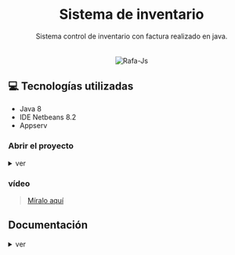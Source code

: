 <h1 align="center"> Sistema de inventario </h1>

<p align="center"> Sistema control de inventario con factura realizado en java.</p>

<div align="center" style="display: inline_block"><br>
<img align="center" alt="Rafa-Js" height="70" width="70" src="https://cdn.jsdelivr.net/gh/devicons/devicon/icons/java/java-original.svg" />
</div>

## 💻 Tecnologías utilizadas
- Java 8
- IDE Netbeans 8.2
- Appserv   


### Abrir el proyecto
<details>

<summary>ver</summary>

### Primer paso

Debes de extraer el archivo adjunto del proyecto, como recomendación ubicalo en una ruta específica donde sea fácil encontrarlo y seguido de eso hacer una copia del proyecto ya que si por motivos tienes un error podrás restaurarlo nuevamente.
![IMG_20221014_170820](https://user-images.githubusercontent.com/86094668/195960581-44dc2cc2-6823-4b3d-8bd5-a4d47aa2b873.jpg)
![IMG_20221014_170852](https://user-images.githubusercontent.com/86094668/195961174-d985dfdb-586d-44a5-b0d9-3d1e481b482f.jpg)

### Segundo paso

Abre tu IDE y dirigite a la opción `open project` para abrir el proyecto.

![IMG_20221014_170941](https://user-images.githubusercontent.com/86094668/195961258-e4e60fb5-bece-4779-b40c-cad009760469.jpg)

![IMG_20221014_171012](https://user-images.githubusercontent.com/86094668/195961410-043e1f94-682c-485f-af8f-bb749d29cc1f.jpg)


![IMG_20221014_171102](https://user-images.githubusercontent.com/86094668/195961549-6b72c62a-dccc-4229-9949-047b4cdfb6bb.jpg)

### Tercer paso

Una vez hayas abierto el proyecto, te aparecerá este pequeño panel dónde debes darle en `resolve problems`

![IMG_20221014_171129](https://user-images.githubusercontent.com/86094668/195961609-dced9cb4-5c58-4cb7-848d-243ce199697f.jpg)


Seguido de que le hayas dando en `resolve problems` te saldrá esta ventana donde te indica que tienes varias alertas. Estás alertas se tratan de que debes cargar las librerias. 

![IMG_20221014_171150](https://user-images.githubusercontent.com/86094668/195961954-30c19930-b2f1-4a17-b095-3b9df854bbca.jpg)
</details>

### vídeo

> [Míralo aquí](https://youtu.be/8AQHI-jKS54)


## Documentación

<details>

<summary>ver</summary>


<h2 align="center">Inicio de sesión</h2>

> __Note__
> **Acceder a la aplicación**
- **Para usuario admin**
> - usuario: señorjak
> - contraseña: 2022
- **Para usuario invitado**
> - usuario: suscriptor
> - contraseña: 1234


 Cada `usuario` tendrá un máximo de 3 `intentos` al iniciar sesión, si agota todo los intentos la aplicación procederá a cerrarse.

![IMG-20220906-WA0008.jpg](assets/IMG-20220906-WA0008.jpg)

<h2 align="center"> Registro de actividad</h2>

 Este apartado se puede evidenciar la cantidad de `clientes` que existen, la cantidad de `productos` que se hayan disponible y las `ventas` que han sido realizadas. Todo de una manera visual, nada se podra modificar aquí directamente.

![IMG-20220906-WA0009.jpg](assets/IMG-20220906-WA0009.jpg)

<h2 align="center"> Apartado de clientes</h2>

 En este apartado puedes hacer el registro de `nuevos clientes`, así con la disponibilidad de poder `modificarlos`, `eliminarlo` y `guardarlos.`

![IMG-20220906-WA0011.jpg](assets/IMG-20220906-WA0011.jpg)

<h2 align="center">Apartado de proveedores</h2>

 En este apartado puedes hacer el registro de los `proveedores`, así con la disponibilidad de poder `modificarlos`, `eliminarlo` y `guardarlos.`

![IMG-20220906-WA0012.jpg](assets/IMG-20220906-WA0012.jpg)

<h2 align="center">Apartado de productos</h2>

 En este apartado puedes hacer el registro de `nuevos productos`, así con la disponibilidad de poder `modificarlos`, `eliminarlo` y `guardarlos`.
También cuenta con un notificador que te indica cuando tienes productos `agotados` en tu stock, cuando el puntico se haya en verde quiere decir que hay productos completamente disponible, en caso de que no esté de color verde sabrás que tienes productos agotados.


![IMG-20220906-WA0013.jpg](assets/IMG-20220906-WA0013.jpg)

<h2 align="center"> Apartado de ventas</h2>

 En este apartado puedes realizar las `ventas`, se necesita ingresar el `nit o documento` del usuario para autocompletar los demás datos al igual que también se debe ingresar el `producto`, en este caso cada producto cuenta con un `código.` Una vez de haber completado estos requisitos se podrá realizar la venta que inmediatamente generará una `factura.`

![IMG-20220906-WA0014.jpg](assets/IMG-20220906-WA0014.jpg)

<h2 align="center">Factura o reporte de venta</h2>

 Cada venta realizada generará una `factura` o `reporte` de inmediato, aquí se puede observar los detalles de la venta que ha sido realizada, como la información del `cliente` y el `producto` al igual que nos muestra también que usuario fue el que realizó dicha `venta` y en qué fecha.

![IMG-20220906-WA0016.jpg](assets/IMG-20220906-WA0016.jpg)

<h2 align="center">Historial de ventas</h2>

 En este apartado se encuentran todas las ventas que fueron `realizadas`, aquí se puede visualizar mostradanos su reporte dándole `click` al botón `imprimir`, también cuenta así con la disponibilidad de poder `eliminar` la.

![IMG-20220906-WA0015.jpg](assets/IMG-20220906-WA0015.jpg)

<h2 align="center"> Ayuda</h2>

 En este apartado se encuentra una pequeña `información` de lo que puede ayudar al usuario en aclarar las dudas o problemas que tenga con el manejo de la aplicación.

![IMG-20220906-WA0017.jpg](assets/IMG-20220906-WA0017.jpg)

<h2 align="center"> Rol de usuario</h2>

 En el control de `usuario` podemos hacer el registro de usuarios nuevos administrandolos con el rol que nosotros le queramos dar. En este apartado solo puede acceder el `admin` o los que cumplan con ese rol, mientras que aquellos usuario que tienen el rol de `empleado` no pueden acceder a este apartado como también a otros que se hayan bloqueado con un candado.

> **Admin**

![IMG-20220906-WA0018.jpg](assets/IMG-20220906-WA0018.jpg)
> **Empleado**

![IMG-20220906-WA0019.jpg](assets/IMG-20220906-WA0019.jpg)

</details>
